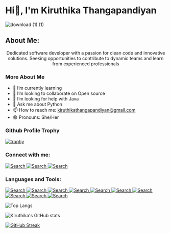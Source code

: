 # Hi👋, I'm Kiruthika Thangapandiyan

<!--
**kiruthika-t/kiruthika-t** is a ✨ _special_ ✨ repository because its `README.md` (this file) appears on your GitHub profile.

Here are some ideas to get you started:![IMG-20240527-WA0012](https://github.com/user-attachments/assets/17ecf18f-ef53-4493-9a72-737e3c014876)
-->


![download (1) (1)](https://github.com/user-attachments/assets/587a966b-f947-4978-a5e5-5304d80af1f2)


About Me:
----
<p align="center">Dedicated software developer with a passion for clean code and innovative solutions. Seeking opportunities to contribute to dynamic teams and learn from experienced professionals</p>

### More About Me
- 🌱 I’m currently learning
- 👯 I’m looking to collaborate on Open source
- 🤔 I’m looking for help with Java
- 💬 Ask me about Python
- 📫 How to reach me: kiruthikathangapandiyan@gmail.com
- 😄 Pronouns: She/Her 

### Github Profile Trophy

[![trophy](https://github-profile-trophy.vercel.app/?username=kiruthika-t&no-bg=true)](https://github.com/ryo-ma/github-profile-trophy)


### Connect with me:

<a href="https://www.linkedin.com/in/kiruthika-t/">
<img src="https://img.icons8.com/?size=40&id=vWcULbkKy3DN&format=png&color=000000" alt="Search">
</a>
<a href="https://www.linkedin.com/in/kiruthika-t/">
<img src="https://img.icons8.com/?size=40&id=65646&format=png&color=000000" alt="Search">
</a>
<a href="https://mail.google.com/mail/u/0/#inbox?compose=new">
<img src="https://img.icons8.com/?size=40&id=P7UIlhbpWzZm&format=png&color=000000" alt="Search">
</a>

### Languages and Tools:


<a href="https://www.python.org/">
<img src="https://img.icons8.com/?size=40&id=hGdCwhSHUe6L&format=png&color=000000" alt="Search">
</a>
<a href="https://dev.java/learn/">
<img src="https://img.icons8.com/?size=40&id=13679&format=png&color=000000" alt="Search">
</a>
<a href="https://www.w3schools.com/html/">
<img src="https://img.icons8.com/?size=40&id=20909&format=png&color=000000" alt="Search">
</a>
<a href="https://git-scm.com/">
<img src="https://img.icons8.com/?size=40&id=20906&format=png&color=000000" alt="Search">
</a>
<a href="https://www.cprogramming.com/">
<img src="https://img.icons8.com/?size=40&id=shQTXiDQiQVR&format=png&color=000000" alt="Search">
</a>
<a href="https://flutter.dev/">
<img src="https://img.icons8.com/?size=40&id=7I3BjCqe9rjG&format=png&color=000000" alt="Search">
</a>
<a href="https://www.w3schools.com/css/">
<img src="https://img.icons8.com/?size=40&id=7gdY5qNXaKC0&format=png&color=000000" alt="Search">
</a>
<a href="https://www.figma.com/">
<img src="https://img.icons8.com/?size=40&id=P5ROoX4rxKSE&format=png&color=000000" alt="Search">
</a>
<a href="https://dart.dev/">
<img src="https://img.icons8.com/?size=40&id=7AFcZ2zirX6Y&format=png&color=000000" alt="Search">
</a>
<a href="https://www.mysql.com/">
<img src="https://img.icons8.com/?size=40&id=9nLaR5KFGjN0&format=png&color=000000" alt="Search">
</a>



![Top Langs](https://github-readme-stats.vercel.app/api/top-langs/?username=kiruthika-t&exclude_repo=github-readme-stats,kiruthika-t.github.io)


![Kiruthika's GitHub stats](https://github-readme-stats.vercel.app/api?username=kiruthika-t&show_icons=true&theme=radical)

[![GitHub Streak](https://streak-stats.demolab.com/?user=kiruthika-t&theme=dark)](https://git.io/streak-stats)
